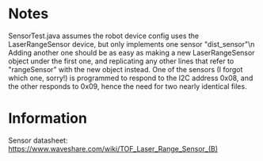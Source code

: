 # Notes
SensorTest.java assumes the robot device config uses the LaserRangeSensor device, but only implements one sensor "dist_sensor"\n
Adding another one should be as easy as making a new LaserRangeSensor object under the first one, and replicating any other lines that refer to "rangeSensor" with the new object instead.
One of the sensors (I forgot which one, sorry!) is programmed to respond to the I2C address 0x08, and the other responds to 0x09, hence the need for two nearly identical files. 

# Information
Sensor datasheet: https://www.waveshare.com/wiki/TOF_Laser_Range_Sensor_(B)
